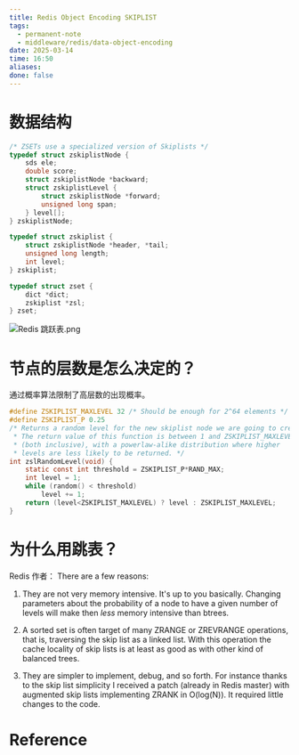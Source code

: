```yaml
---
title: Redis Object Encoding SKIPLIST
tags:
  - permanent-note
  - middleware/redis/data-object-encoding
date: 2025-03-14
time: 16:50
aliases: 
done: false
---
```


# 数据结构

```c
/* ZSETs use a specialized version of Skiplists */
typedef struct zskiplistNode {
    sds ele;
    double score;
    struct zskiplistNode *backward;
    struct zskiplistLevel {
        struct zskiplistNode *forward;
        unsigned long span;
    } level[];
} zskiplistNode;

typedef struct zskiplist {
    struct zskiplistNode *header, *tail;
    unsigned long length;
    int level;
} zskiplist;

typedef struct zset {
    dict *dict;
    zskiplist *zsl;
} zset;
```


![Redis 跳跃表.png](https://images.hnzhrh.com/note/Redis%20%E8%B7%B3%E8%B7%83%E8%A1%A8.png)

# 节点的层数是怎么决定的？

通过概率算法限制了高层数的出现概率。

```c
#define ZSKIPLIST_MAXLEVEL 32 /* Should be enough for 2^64 elements */  
#define ZSKIPLIST_P 0.25
/* Returns a random level for the new skiplist node we are going to create.
 * The return value of this function is between 1 and ZSKIPLIST_MAXLEVEL
 * (both inclusive), with a powerlaw-alike distribution where higher
 * levels are less likely to be returned. */
int zslRandomLevel(void) {
    static const int threshold = ZSKIPLIST_P*RAND_MAX;
    int level = 1;
    while (random() < threshold)
        level += 1;
    return (level<ZSKIPLIST_MAXLEVEL) ? level : ZSKIPLIST_MAXLEVEL;
}

```

# 为什么用跳表？

Redis 作者：
There are a few reasons:

1) They are not very memory intensive. It's up to you basically. Changing parameters about the probability of a node to have a given number of levels will make then _less_ memory intensive than btrees.

2) A sorted set is often target of many ZRANGE or ZREVRANGE operations, that is, traversing the skip list as a linked list. With this operation the cache locality of skip lists is at least as good as with other kind of balanced trees.

3) They are simpler to implement, debug, and so forth. For instance thanks to the skip list simplicity I received a patch (already in Redis master) with augmented skip lists implementing ZRANK in O(log(N)). It required little changes to the code.



# Reference